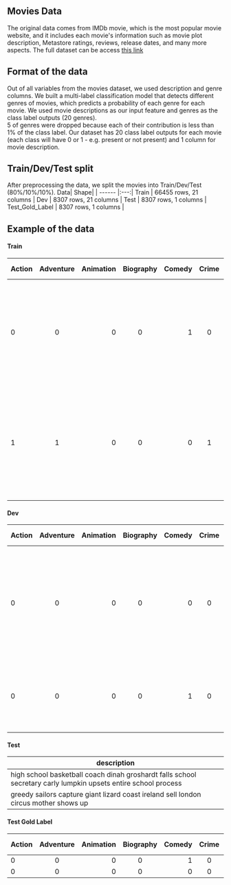 Movies Data 
------
The original data comes from IMDb movie, which is the most popular movie website, and it includes each movie's information such as movie plot description, Metastore ratings, reviews, release dates, and many more aspects. The full dataset can be access [this link](https://www.kaggle.com/stefanoleone992/imdb-extensive-dataset?select=IMDb+movies.csv)

Format of the data
------
Out of all variables from the movies dataset, we used description and genre columns. We built a multi-label classification model that detects different genres of movies, which predicts a probability of each genre for each movie. We used movie descriptions as our input feature and genres as the class label outputs (20 genres).  
5 of genres were dropped because each of their contribution is less than 1% of the class label. Our dataset has 20 class label outputs for each movie (each class will have 0 or 1 - e.g. present or not present) and 1 column for movie description. 

Train/Dev/Test split 
------
After preprocessing the data, we split the movies into Train/Dev/Test (80%/10%/10%). 
Data| Shape|
| ------ |:---:|
Train | 66455 rows, 21 columns |
Dev | 8307 rows, 21 columns |
Test | 8307 rows, 1 columns |
Test_Gold_Label | 8307 rows, 1 columns |


Example of the data 
------

#### Train 

Action| Adventure| Animation| Biography| Comedy| Crime| Drama| Family| Fantasy| History| Horror| Music| Musical| Mystery| Romance| Sci-Fi| Sport| Thriller| War| Western| description
| ------------- |:-------------:| -----:|:-------------:| -----:|:-------------:| -----:|:-------------:| -----:|:-------------:| -----:|:-------------:| -----:|:-------------:| -----:|:-------------:| -----:|:-------------:| -----:|:-------------:| -----:|
0|0|0|0|1|0|0|0|0|0|0|0|0|0|1|0|0|0|0|0|julie  successful magazine columnist opens pandoras box  seeks   anonymous sperm donor  fathered  young son
1|1|0|0|0|1|0|0|0|0|0|0|0|0|0|0|0|0|0|0| arizona frank slaytons gang robs  stagecoach  kidnaps ben warrens fianc e prompting warren  pursue slayton



#### Dev 

Action| Adventure| Animation| Biography| Comedy| Crime| Drama| Family| Fantasy| History| Horror| Music| Musical| Mystery| Romance| Sci-Fi| Sport| Thriller| War| Western| description
| ------------- |:-------------:| -----:|:-------------:| -----:|:-------------:| -----:|:-------------:| -----:|:-------------:| -----:|:-------------:| -----:|:-------------:| -----:|:-------------:| -----:|:-------------:| -----:|:-------------:| -----:|
0|0|0|0|0|0|1|1|0|0|0|0|0|0|0|0|0|0|0|0| story starts   childish play   brother  sister  continues  huge developments  passing  many difficult barriers  lovely children reach  peak  perfection niaz grows like  grain  blossoms
0|0|0|0|1|0|0|0|0|0|0|0|0|0|0|0|0|0|0|0| marketing department   pharmaceutical company decides  find  dentist  endorse  brand  toothpaste


#### Test 
| description  |
| ------------- |
| high school basketball coach dinah groshardt falls   school secretary carly lumpkin  upsets  entire school   process |
| greedy sailors capture  giant lizard   coast  ireland  sell    london circus   mother shows up  |

#### Test Gold Label 
Action| Adventure| Animation| Biography| Comedy| Crime| Drama| Family| Fantasy| History| Horror| Music| Musical| Mystery| Romance| Sci-Fi| Sport| Thriller| War| Western
| ------------- |:-------------:| -----:|:-------------:| -----:|:-------------:| -----:|:-------------:| -----:|:-------------:| -----:|:-------------:| -----:|:-------------:| -----:|:-------------:| -----:|:-------------:| -----:|:-------------:|
0|0|0|0|1|0|1|0|0|0|0|0|0|0|1|0|0|0|0|0
0|0|0|0|0|0|0|0|0|0|1|0|0|0|0|1|0|0|0|0





